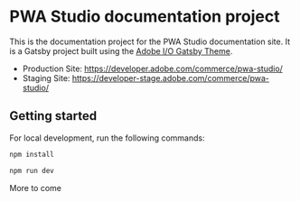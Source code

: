 # PWA Studio documentation project

This is the documentation project for the PWA Studio documentation site.
It is a Gatsby project built using the [Adobe I/O Gatsby Theme](https://github.com/adobe/gatsby-theme-aio).

- Production Site: https://developer.adobe.com/commerce/pwa-studio/
- Staging Site: https://developer-stage.adobe.com/commerce/pwa-studio/

## Getting started

For local development, run the following commands:

```sh
npm install
```

```sh
npm run dev
```

More to come
